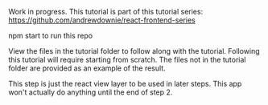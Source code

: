 Work in progress. 
This tutorial is part of this tutorial series: https://github.com/andrewdownie/react-frontend-series

npm start to run this repo

View the files in the tutorial folder to follow along with the tutorial. Following this tutorial will require starting from scratch. The files not in the tutorial folder are provided as an example of the result.

This step is just the react view layer to be used in later steps. This app won't actually do anything until the end of step 2.
